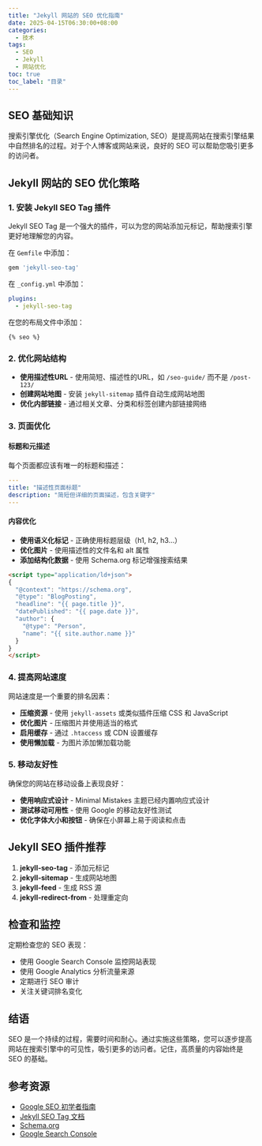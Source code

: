 ```yaml
---
title: "Jekyll 网站的 SEO 优化指南"
date: 2025-04-15T06:30:00+08:00
categories:
  - 技术
tags:
  - SEO
  - Jekyll
  - 网站优化
toc: true
toc_label: "目录"
---
```


## SEO 基础知识

搜索引擎优化（Search Engine Optimization, SEO）是提高网站在搜索引擎结果中自然排名的过程。对于个人博客或网站来说，良好的 SEO 可以帮助您吸引更多的访问者。

## Jekyll 网站的 SEO 优化策略

### 1. 安装 Jekyll SEO Tag 插件

Jekyll SEO Tag 是一个强大的插件，可以为您的网站添加元标记，帮助搜索引擎更好地理解您的内容。

在 `Gemfile` 中添加：

```ruby
gem 'jekyll-seo-tag'
```

在 `_config.yml` 中添加：

```yaml
plugins:
  - jekyll-seo-tag
```

在您的布局文件中添加：

```liquid
{% seo %}
```

### 2. 优化网站结构

- **使用描述性URL** - 使用简短、描述性的URL，如 `/seo-guide/` 而不是 `/post-123/`
- **创建网站地图** - 安装 `jekyll-sitemap` 插件自动生成网站地图
- **优化内部链接** - 通过相关文章、分类和标签创建内部链接网络

### 3. 页面优化

#### 标题和元描述

每个页面都应该有唯一的标题和描述：

```yaml
---
title: "描述性页面标题"
description: "简短但详细的页面描述，包含关键字"
---
```

#### 内容优化

- **使用语义化标记** - 正确使用标题层级（h1, h2, h3...）
- **优化图片** - 使用描述性的文件名和 alt 属性
- **添加结构化数据** - 使用 Schema.org 标记增强搜索结果

```html
<script type="application/ld+json">
{
  "@context": "https://schema.org",
  "@type": "BlogPosting",
  "headline": "{{ page.title }}",
  "datePublished": "{{ page.date }}",
  "author": {
    "@type": "Person",
    "name": "{{ site.author.name }}"
  }
}
</script>
```

### 4. 提高网站速度

网站速度是一个重要的排名因素：

- **压缩资源** - 使用 `jekyll-assets` 或类似插件压缩 CSS 和 JavaScript
- **优化图片** - 压缩图片并使用适当的格式
- **启用缓存** - 通过 `.htaccess` 或 CDN 设置缓存
- **使用懒加载** - 为图片添加懒加载功能

### 5. 移动友好性

确保您的网站在移动设备上表现良好：

- **使用响应式设计** - Minimal Mistakes 主题已经内置响应式设计
- **测试移动可用性** - 使用 Google 的移动友好性测试
- **优化字体大小和按钮** - 确保在小屏幕上易于阅读和点击

## Jekyll SEO 插件推荐

1. **jekyll-seo-tag** - 添加元标记
2. **jekyll-sitemap** - 生成网站地图
3. **jekyll-feed** - 生成 RSS 源
4. **jekyll-redirect-from** - 处理重定向

## 检查和监控

定期检查您的 SEO 表现：

- 使用 Google Search Console 监控网站表现
- 使用 Google Analytics 分析流量来源
- 定期进行 SEO 审计
- 关注关键词排名变化

## 结语

SEO 是一个持续的过程，需要时间和耐心。通过实施这些策略，您可以逐步提高网站在搜索引擎中的可见性，吸引更多的访问者。记住，高质量的内容始终是 SEO 的基础。

## 参考资源

- [Google SEO 初学者指南](https://developers.google.com/search/docs/beginner/seo-starter-guide)
- [Jekyll SEO Tag 文档](https://github.com/jekyll/jekyll-seo-tag)
- [Schema.org](https://schema.org)
- [Google Search Console](https://search.google.com/search-console) 
